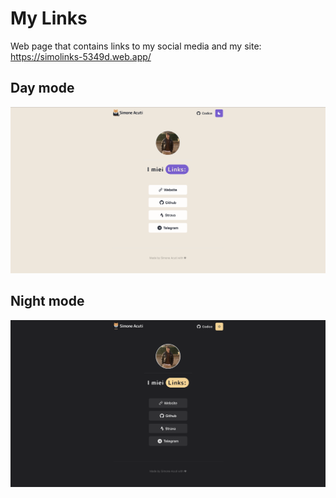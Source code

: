 # My Links

Web page that contains links to my social media and my site:
<https://simolinks-5349d.web.app/>

## Day mode

![light](light.png)

## Night mode

![dark](dark.png)
